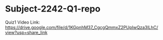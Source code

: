 # Subject-2242-Q1-repo
Quiz1
Video Link:
https://drive.google.com/file/d/1KGpnhM37_CgcgQmmxZ2PUpIwQza3lLhC/view?usp=share_link
